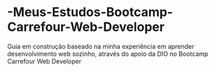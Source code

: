 # -Meus-Estudos-Bootcamp-Carrefour-Web-Developer
Guia em construção baseado na minha experiência em aprender desenvolvimento web sozinho, através do apoio da DIO no Bootcamp Carrefour Web Developer
